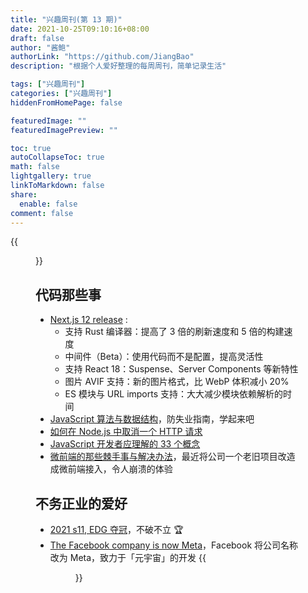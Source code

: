 ```yaml
---
title: "兴趣周刊(第 13 期)"
date: 2021-10-25T09:10:16+08:00
draft: false
author: "酱鲍"
authorLink: "https://github.com/JiangBao"
description: "根据个人爱好整理的每周周刊，简单记录生活"

tags: ["兴趣周刊"]
categories: ["兴趣周刊"]
hiddenFromHomePage: false

featuredImage: ""
featuredImagePreview: ""

toc: true
autoCollapseToc: true
math: false
lightgallery: true
linkToMarkdown: false
share:
  enable: false
comment: false
---
```


<!--more-->
{{<figure src="https://jiangbao-1258001083.cos.ap-shanghai.myqcloud.com/2021_s11_edg.jpeg" title="2021 S11, EDG 夺冠">}}

## 代码那些事
* [Next.js 12 release](https://nextjs.org/blog/next-12) : 
  * 支持 Rust 编译器：提高了 3 倍的刷新速度和 5 倍的构建速度
  * 中间件（Beta）：使用代码而不是配置，提高灵活性
  * 支持 React 18：Suspense、Server Components 等新特性
  * 图片 AVIF 支持：新的图片格式，比 WebP 体积减小 20%
  * ES 模块与 URL imports 支持：大大减少模块依赖解析的时间
* [JavaScript 算法与数据结构](https://github.com/trekhleb/javascript-algorithms)，防失业指南，学起来吧
* [如何在 Node.js 中取消一个 HTTP 请求](https://simonplend.com/how-to-cancel-an-http-request-in-node-js/)
* [JavaScript 开发者应理解的 33 个概念](https://github.com/leonardomso/33-js-concepts)
* [微前端的那些棘手事与解决办法](https://indepth.dev/posts/1485/the-micro-frontend-chaos-and-how-to-solve-it)，最近将公司一个老旧项目改造成微前端接入，令人崩溃的体验

## 不务正业的爱好
* [2021 s11, EDG 夺冠](https://twitter.com/lolesports/status/1457030616063647748)，不破不立 🏆
* [The Facebook company is now Meta](https://about.fb.com/news/2021/10/facebook-company-is-now-meta/)，Facebook 将公司名称改为 Meta，致力于「元宇宙」的开发
  {{<figure src="https://about.fb.com/wp-content/uploads/2021/10/06_211025_CompanyEC_16x9__30fps__1080-1.gif?fit=1920%2C1080">}}
